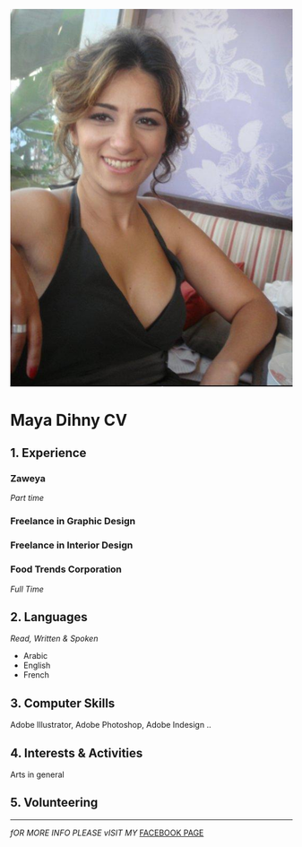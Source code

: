 ![Image](https://github.com/Mayadihny/Submissions/blob/master/MyPic.jpg "My Pic")

# **Maya Dihny CV**

## **1. Experience**

### Zaweya
*Part time*
### Freelance in Graphic Design
### Freelance in Interior Design
### Food Trends Corporation
*Full Time*

## **2. Languages**

*Read, Written & Spoken*
* Arabic
* English
* French

## **3. Computer Skills**
Adobe Illustrator, Adobe Photoshop, Adobe Indesign ..

## **4. Interests & Activities**
Arts in general

## **5. Volunteering**

-------------------------------------
*fOR MORE INFO PLEASE vISIT MY* [FACEBOOK PAGE](https://www.facebook.com/mayadihny "My Portfolio")

